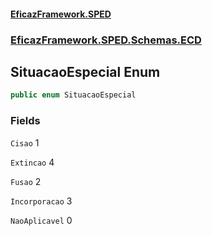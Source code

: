 #### [EficazFramework.SPED](EficazFrameworkSPED.md 'EficazFramework SPED')
### [EficazFramework.SPED.Schemas.ECD](EficazFramework.SPED.Schemas.ECD.md 'EficazFramework.SPED.Schemas.ECD')

## SituacaoEspecial Enum

```csharp
public enum SituacaoEspecial
```
### Fields

<a name='EficazFramework.SPED.Schemas.ECD.SituacaoEspecial.Cisao'></a>

`Cisao` 1

<a name='EficazFramework.SPED.Schemas.ECD.SituacaoEspecial.Extincao'></a>

`Extincao` 4

<a name='EficazFramework.SPED.Schemas.ECD.SituacaoEspecial.Fusao'></a>

`Fusao` 2

<a name='EficazFramework.SPED.Schemas.ECD.SituacaoEspecial.Incorporacao'></a>

`Incorporacao` 3

<a name='EficazFramework.SPED.Schemas.ECD.SituacaoEspecial.NaoAplicavel'></a>

`NaoAplicavel` 0